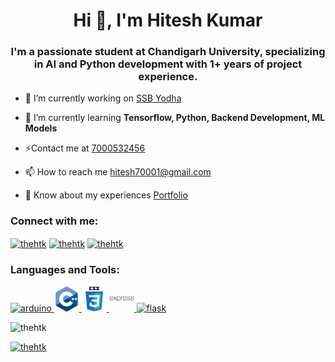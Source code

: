 <h1 align="center">Hi 👋, I'm Hitesh Kumar</h1>
<h3 align="center">I'm a passionate student at Chandigarh University, specializing in AI and Python development with 1+ years of project experience.</h3>

- 🔭 I’m currently working on [SSB Yodha](https://github.com/thehtk/ssb_yodha)

- 🌱 I’m currently learning **Tensorflow, Python, Backend Development, ML Models**

- ⚡Contact me at [7000532456](tel:+917000532456)

- 📫 How to reach me [hitesh70001@gmail.com](mailto:hitesh70001@gmail.com)

- 📄 Know about my experiences [Portfolio](https://thehtk.github.io/portfolio/)

<h3 align="left">Connect with me:</h3>
<p align="left">
<a href="https://linkedin.com/in/thehtk" target="blank"><img align="center" src="https://raw.githubusercontent.com/rahuldkjain/github-profile-readme-generator/master/src/images/icons/Social/linked-in-alt.svg" alt="thehtk" height="30" width="40" /></a>
<a href="https://fb.com/thehtk" target="blank"><img align="center" src="https://raw.githubusercontent.com/rahuldkjain/github-profile-readme-generator/master/src/images/icons/Social/facebook.svg" alt="thehtk" height="30" width="40" /></a>
<a href="https://www.hackerrank.com/thehtk" target="blank"><img align="center" src="https://raw.githubusercontent.com/rahuldkjain/github-profile-readme-generator/master/src/images/icons/Social/hackerrank.svg" alt="thehtk" height="30" width="40" /></a>
</p>

<h3 align="left">Languages and Tools:</h3>
<p align="left"> 
  <a href="https://www.arduino.cc/" target="_blank" rel="noreferrer"> <img src="https://cdn.worldvectorlogo.com/logos/arduino-1.svg" alt="arduino" width="40" height="40"/> </a> 
  <a href="https://www.w3schools.com/cpp/" target="_blank" rel="noreferrer"> <img src="https://raw.githubusercontent.com/devicons/devicon/master/icons/cplusplus/cplusplus-original.svg" alt="cplusplus" width="40" height="40"/> </a> 
  <a href="https://www.w3schools.com/css/" target="_blank" rel="noreferrer"> <img src="https://raw.githubusercontent.com/devicons/devicon/master/icons/css3/css3-original-wordmark.svg" alt="css3" width="40" height="40"/> </a> 
  <a href="https://expressjs.com" target="_blank" rel="noreferrer"> <img src="https://raw.githubusercontent.com/devicons/devicon/master/icons/express/express-original-wordmark.svg" alt="express" width="40" height="40"/> </a> 
  <a href="https://flask.palletsprojects.com/" target="_blank" rel="noreferrer"> <img src="https://www.vectorlogo.zone/logos/pocoo_flask/pocoo_flask-icon.svg" alt="flask" width="40" height="40"/> 
  </a>
</p>

<p align="left"> <img src="https://komarev.com/ghpvc/?username=thehtk&label=Profile%20views&color=0e75b6&style=flat" alt="thehtk" /> </p>
<p align="left"> <a href="https://github.com/ryo-ma/github-profile-trophy"><img src="https://github-profile-trophy.vercel.app/?username=thehtk" alt="thehtk" /></a> </p>
